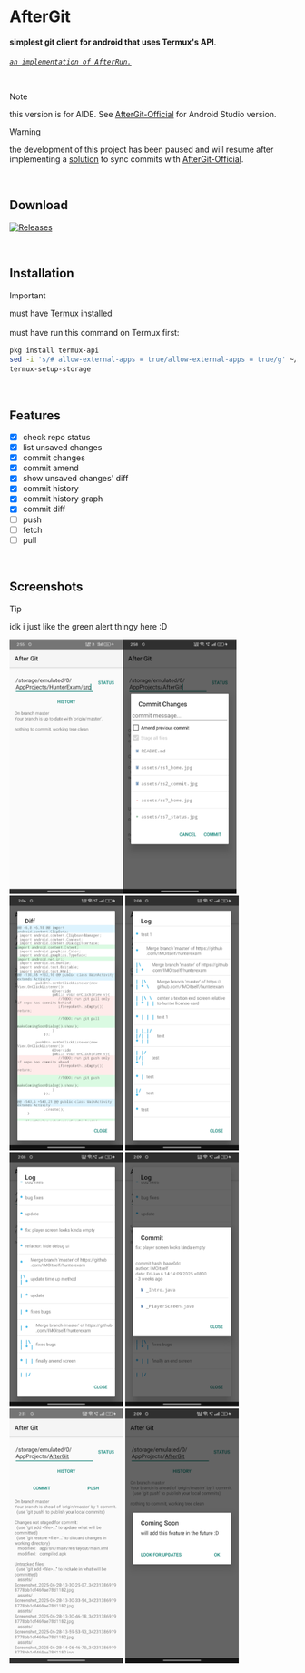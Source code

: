 # AfterGit

**simplest git client for android that uses Termux's API**. <br><br>
*[`an implementation of AfterRun.`](https://github.com/IMOitself/AfterRun)*

<br>

> [!NOTE]
>  this version is for AIDE. See [AfterGit-Official](https://github.com/IMOitself/AfterGit-Official) for Android Studio version.

> [!WARNING]
>  the development of this project has been paused and will resume after implementing a [solution](https://github.com/IMOitself/subfoldersync-vibe) to sync commits with [AfterGit-Official](https://github.com/IMOitself/AfterGit-Official).

<br>

## Download

[![Releases](https://img.shields.io/badge/Releases-look%20for%20apk-blue?style=for-the-badge)](https://github.com/IMOitself/AfterGit/releases/)

<br>

## Installation
> [!IMPORTANT]
> must have [Termux](https://f-droid.org/en/packages/com.termux/)   installed <br><br>
>  must have run this command on Termux first:
> ```bash
> pkg install termux-api
> sed -i 's/# allow-external-apps = true/allow-external-apps = true/g' ~/.termux/termux.properties
> termux-setup-storage
> ```
<br>

## Features

- [x] check repo status
- [x] list unsaved changes
- [x] commit changes
- [x] commit amend
- [x] show unsaved changes' diff
- [x] commit history
- [x] commit history graph
- [x] commit diff
- [ ] push
- [ ] fetch
- [ ] pull

<br>

## Screenshots

> [!TIP]
> idk i just like the green alert thingy here :D

<img src="assets/ss1_home.jpg" width="200"><img src="assets/ss2_commit.jpg" width="200">
<img src="assets/ss3_diff.jpg" width="200">
<img src="assets/ss4_logs.jpg" width="200">
<img src="assets/ss5_logs.jpg" width="200">
<img src="assets/ss6_commit_desc.jpg" width="200">
<img src="assets/ss7_status.jpg" width="200">
<img src="assets/ss8_coming_soon.jpg" width="200">
